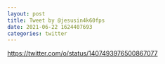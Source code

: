 ```yaml
--- 
layout: post 
title: Tweet by @jesusin4k60fps 
date: 2021-06-22 1624407693 
categories: twitter 
--- 
```

https://twitter.com/o/status/1407493976500867077
